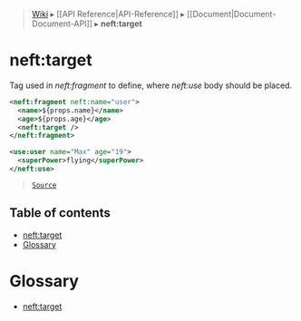 > [Wiki](Home) ▸ [[API Reference|API-Reference]] ▸ [[Document|Document-Document-API]] ▸ **neft:target**

# neft:target

Tag used in *neft:fragment* to define,
where *neft:use* body should be placed.

```xml
<neft:fragment neft:name="user">
  <name>${props.name}</name>
  <age>${props.age}</age>
  <neft:target />
</neft:fragment>

<use:user name="Max" age="19">
  <superPower>flying</superPower>
</neft:use>
```

> [`Source`](/Neft-io/neft/blob/b07f8471f0eea285e6ecaed7d5dc667674e2a4ae/src/document/file/parse/target.litcoffee#nefttarget)

## Table of contents
* [neft:target](#nefttarget)
* [Glossary](#glossary)

# Glossary

- [neft:target](#neft:target)

